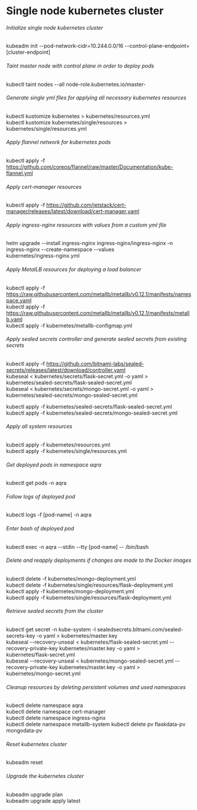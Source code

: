 # Single node kubernetes cluster

###### Initialize single node kubernetes cluster

kubeadm init --pod-network-cidr=10.244.0.0/16 --control-plane-endpoint=[cluster-endpoint]

###### Taint master node with control plane in order to deploy pods

kubectl taint nodes --all node-role.kubernetes.io/master-

###### Generate single yml files for applying all necessary kubernetes resources

kubectl kustomize kubernetes > kubernetes/resources.yml  
kubectl kustomize kubernetes/single/resources > kubernetes/single/resources.yml

###### Apply flannel network for kubernetes pods

kubectl apply -f https://github.com/coreos/flannel/raw/master/Documentation/kube-flannel.yml

###### Apply cert-manager resources

kubectl apply -f https://github.com/jetstack/cert-manager/releases/latest/download/cert-manager.yaml

###### Apply ingress-nginx resources with values from a custom yml file

helm upgrade --install ingress-nginx ingress-nginx/ingress-nginx -n ingress-nginx --create-namespace --values \
kubernetes/ingress-nginx.yml

###### Apply MetalLB resources for deploying a load balancer

kubectl apply -f https://raw.githubusercontent.com/metallb/metallb/v0.12.1/manifests/namespace.yaml  
kubectl apply -f https://raw.githubusercontent.com/metallb/metallb/v0.12.1/manifests/metallb.yaml  
kubectl apply -f kubernetes/metallb-configmap.yml

###### Apply sealed secrets controller and generate sealed secrets from existing secrets

kubectl apply -f https://github.com/bitnami-labs/sealed-secrets/releases/latest/download/controller.yaml  
kubeseal < kubernetes/secrets/flask-secret.yml -o yaml > kubernetes/sealed-secrets/flask-sealed-secret.yml  
kubeseal < kubernetes/secrets/mongo-secret.yml -o yaml > kubernetes/sealed-secrets/mongo-sealed-secret.yml

kubectl apply -f kubernetes/sealed-secrets/flask-sealed-secret.yml  
kubectl apply -f kubernetes/sealed-secrets/mongo-sealed-secret.yml

###### Apply all system resources

kubectl apply -f kubernetes/resources.yml  
kubectl apply -f kubernetes/single/resources.yml

###### Get deployed pods in namespace aqra

kubectl get pods -n aqra

###### Follow logs of deployed pod

kubectl logs -f [pod-name] -n aqra

###### Enter bash of deployed pod

kubectl exec -n aqra --stdin --tty [pod-name] -- /bin/bash

###### Delete and reapply deployments if changes are made to the Docker images

kubectl delete -f kubernetes/mongo-deployment.yml  
kubectl delete -f kubernetes/single/resources/flask-deployment.yml  
kubectl apply -f kubernetes/mongo-deployment.yml  
kubectl apply -f kubernetes/single/resources/flask-deployment.yml

###### Retrieve sealed secrets from the cluster

kubectl get secret -n kube-system -l sealedsecrets.bitnami.com/sealed-secrets-key -o yaml > kubernetes/master.key  
kubeseal --recovery-unseal < kubernetes/flask-sealed-secret.yml --recovery-private-key kubernetes/master.key -o yaml > \
kubernetes/flask-secret.yml  
kubeseal --recovery-unseal < kubernetes/mongo-sealed-secret.yml --recovery-private-key kubernetes/master.key -o yaml > \
kubernetes/mongo-secret.yml

###### Cleanup resources by deleting persistent volumes and used namespaces

kubectl delete namespace aqra  
kubectl delete namespace cert-manager  
kubectl delete namespace ingress-nginx  
kubectl delete namespace metallb-system kubectl delete pv flaskdata-pv mongodata-pv

###### Reset kubernetes cluster

kubeadm reset

###### Upgrade the kubernetes cluster

kubeadm upgrade plan  
kubeadm upgrade apply latest